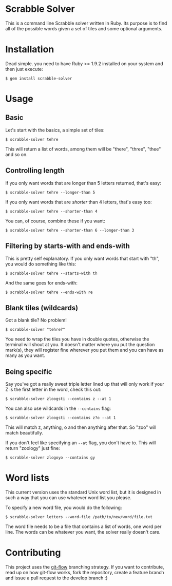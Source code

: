 # Scrabble Solver

This is a command line Scrabble solver written in Ruby. Its purpose is to find
all of the possible words given a set of tiles and some optional arguments.

# Installation

Dead simple. you need to have Ruby >= 1.9.2 installed on your system and then just
execute:

    $ gem install scrabble-solver

# Usage

## Basic

Let's start with the basics, a simple set of tiles:

    $ scrabble-solver tehre

This will return a list of words, among them will be "there", "three", "thee"
and so on.

## Controlling length

If you only want words that are longer than 5 letters returned, that's easy:

    $ scrabble-solver tehre --longer-than 5

If you only want words that are *shorter* than 4 letters, that's easy too:

    $ scrabble-solver tehre --shorter-than 4

You can, of course, combine these if you want:

    $ scrabble-solver tehre --shorter-than 6 --longer-than 3

## Filtering by starts-with and ends-with

This is pretty self explanatory. If you only want words that start with "th",
you would do something like this:

    $ scrabble-solver tehre --starts-with th

And the same goes for ends-with:

    $ scrabble-solver tehre --ends-with re

## Blank tiles (wildcards)

Got a blank tile? No problem!

    $ scrabble-solver "tehre?"

You need to wrap the tiles you have in double quotes, otherwise the terminal
will shout at you. It doesn't matter where you put the question mark(s), they
will register fine wherever you put them and you can have as many as you want.

## Being specific

Say you've got a really sweet triple letter lined up that will only work if
your Z is the first letter in the word, check this out:

    $ scrabble-solver zloogsti --contains z --at 1

You can also use wildcards in the `--contains` flag:

    $ scrabble-solver zloogsti --contains z?o --at 1

This will match z, anything, o and then anything after that. So "zoo"
will match beautifully.

If you don't feel like specifying an `--at` flag, you don't have to.
This will return "zoology" just fine:

    $ scrabble-solver zlogoyo --contains gy

# Word lists

This current version uses the standard Unix word list, but it is designed in
such a way that you can use whatever word list you please.

To specify a new word file, you would do the following:

    $ scrabble-solver letters --word-file /path/to/new/word/file.txt

The word file needs to be a file that contains a list of words, one word per
line. The words can be whatever you want, the solver really doesn't care.

# Contributing

This project uses the [git-flow](https://github.com/nvie/gitflow) branching
strategy. If you want to contribute, read up on how git-flow works, fork the
repository, create a feature branch and issue a pull request to the develop
branch :)
